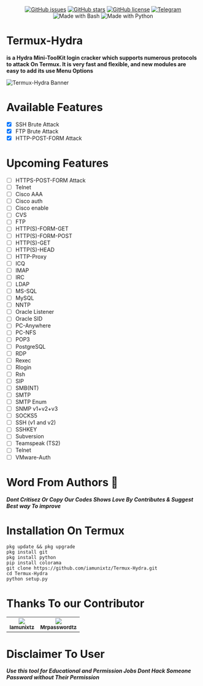 <p align="center">
  <a href="https://github.com/iamunixtz/Termux-Hydra/issues"><img src="https://img.shields.io/github/issues/iamunixtz/Termux-Hydra.svg" alt="GitHub issues"></a>
  <a href="https://github.com/iamunixtz/Termux-Hydra/stargazers"><img src="https://img.shields.io/github/stars/iamunixtz/Termux-Hydra.svg" alt="GitHub stars"></a>
  <a href="https://github.com/iamunixtz/Termux-Hydra/blob/master/LICENSE"><img src="https://img.shields.io/github/license/iamunixtz/Termux-Hydra.svg" alt="GitHub license"></a>
  <a href="https://t.me/bongocoders"><img src="https://img.shields.io/badge/Join%20Us%20On-Telegram-2599d2.svg" alt="Telegram"></a>
  <img src="https://img.shields.io/badge/Made%20with-Bash-1f425f.svg" alt="Made with Bash">
  <img src="https://img.shields.io/badge/Made%20with-Python-1f425f.svg" alt="Made with Python">
</p>

# Termux-Hydra
**is a Hydra Mini-ToolKit login cracker which supports numerous protocols to attack On Termux. It is very fast and flexible, and new modules are easy to add its use Menu Options**

![Termux-Hydra Banner](https://github.com/iamunixtz/Termux-Hydra/blob/main/banner-image.png)

# Available Features
- [x] SSH Brute Attack
- [x] FTP Brute Attack
- [x] HTTP-POST-FORM Attack

# Upcoming Features
- [ ] HTTPS-POST-FORM Attack
- [ ] Telnet
- [ ] Cisco AAA
- [ ] Cisco auth
- [ ] Cisco enable
- [ ] CVS
- [ ] FTP
- [ ] HTTP(S)-FORM-GET
- [ ] HTTP(S)-FORM-POST
- [ ] HTTP(S)-GET
- [ ] HTTP(S)-HEAD
- [ ] HTTP-Proxy
- [ ] ICQ
- [ ] IMAP
- [ ] IRC
- [ ] LDAP
- [ ] MS-SQL
- [ ] MySQL
- [ ] NNTP
- [ ] Oracle Listener
- [ ] Oracle SID
- [ ] PC-Anywhere
- [ ] PC-NFS
- [ ] POP3
- [ ] PostgreSQL
- [ ] RDP
- [ ] Rexec
- [ ] Rlogin
- [ ] Rsh
- [ ] SIP
- [ ] SMB(NT)
- [ ] SMTP
- [ ] SMTP Enum
- [ ] SNMP v1+v2+v3
- [ ] SOCKS5
- [ ] SSH (v1 and v2)
- [ ] SSHKEY
- [ ] Subversion
- [ ] Teamspeak (TS2)
- [ ] Telnet
- [ ] VMware-Auth

# Word From Authors 📃
***Dont Critisez Or Copy Our Codes Shows Love By Contributes & Suggest Best way To improve***

# Installation On Termux
```
pkg update && pkg upgrade
pkg install git
pkg install python
pip install colorama
git clone https://github.com/iamunixtz/Termux-Hydra.git
cd Termux-Hydra
python setup.py
```
# Thanks To our Contributor 
<table>
  <tr align="center">
    <td><a href="https://github.com/iamunixtz"><img src="https://avatars.githubusercontent.com/u/152855414?v=4)" /><br /><sub><b>Iamunixtz</b></sub></a></td>

  <td><a href="https://github.com/Mrpasswordtz"><img src="https://avatars.githubusercontent.com/u/104827262?v=4" /><br /><sub><b>Mrpasswordtz</b></sub></a></td>
  </tr>
  </table>

# Disclaimer To User 
***Use this tool for Educational and Permission Jobs Dont Hack Someone Password without Their Permission***
